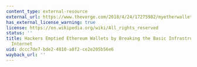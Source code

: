 ```yaml
---
content_type: external-resource
external_url: https://www.theverge.com/2018/4/24/17275982/myetherwallet-hack-bgp-dns-hijacking-stolen-ethereum
has_external_license_warning: true
license: https://en.wikipedia.org/wiki/All_rights_reserved
status: ''
title: Hackers Emptied Ethereum Wallets by Breaking the Basic Infrastructure of the
  Internet
uid: dccc7de7-bde2-4810-a8f2-ce2e205b56e6
wayback_url: ''
---
```

